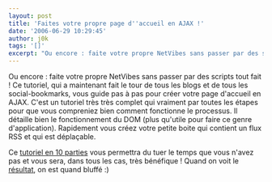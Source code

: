```yaml
---
layout: post
title: 'Faites votre propre page d''accueil en AJAX !'
date: '2006-06-29 10:29:45'
author: j0k
tags: '[]'
excerpt: "Ou encore : faite votre propre NetVibes sans passer par des scripts tout fait !     \nCe tutoriel, qui a maintenant fait le tour de tous les blogs et de tous les social-bookmarks, vous guide pas à pas pour créer votre page d'accueil en AJAX.   C'est un tutoriel très très complet qui vraiment par toutes les étapes pour que vous compreniez bien comment      …"
---
```


Ou encore : faite votre propre NetVibes sans passer par des scripts tout fait !
Ce tutoriel, qui a maintenant fait le tour de tous les blogs et de tous les social-bookmarks, vous guide pas à pas pour créer votre page d'accueil en AJAX.   C'est un tutoriel très très complet qui vraiment par toutes les étapes pour que vous compreniez bien comment fonctionne le processus. Il détaille bien le fonctionnement du DOM (plus qu'utile pour faire ce genre d'application).   Rapidement vous créez votre petite boite qui contient un flux RSS et qui est déplaçable.

Ce [tutoriel en 10 parties](http://www.musestorm.com/web/jsp/tutorials/ad_tutorial.jsp) vous permettra du tuer le temps que vous n'avez pas et vous sera, dans tous les cas, très bénéfique !   Quand on voit le [résultat](http://www.musestorm.com/web/html/desktop.html), on est quand bluffé :)
